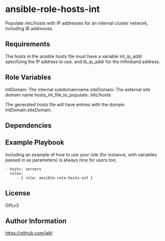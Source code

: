 ansible-role-hosts-int
======================

Populate /etc/hosts with IP addresses for an internal cluster network, including IB addresses.

Requirements
------------

The hosts in the ansible hosts file must have a variable int_ip_addr
specifying the IP address to use, and ib_ip_addr for the Infiniband
address.

Role Variables
--------------

intDomain: The internal subdomainname
siteDomain: The external site domain name
hosts_int_file_to_populate: /etc/hosts

The generated hosts file will have entries with the domain intDomain.siteDomain.

Dependencies
------------


Example Playbook
----------------

Including an example of how to use your role (for instance, with variables passed in as parameters) is always nice for users too:

    - hosts: servers
      roles:
         - { role: ansible-role-hosts-int }

License
-------

GPLv3

Author Information
------------------

https://github.com/jabl
